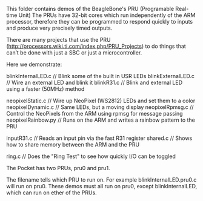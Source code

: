 This folder contains demos of the BeagleBone's PRU (Programable Real-time Unit)
The PRUs have 32-bit cores which run independently of the ARM processor, 
therefore they can be programmed to respond quickly to inputs and produce 
very precisely timed outputs.

There are many projects that use the PRU 
(http://processors.wiki.ti.com/index.php/PRU_Projects) 
to do things that can’t be done with just a SBC or just a microcontroller.

Here we demonstrate:

blinkInternalLED.c  // Blink some of the built in USR LEDs
blinkExternalLED.c  // Wire an external LED and blink it
blinkR31.c          // Blink and external LED using a faster (50MHz) method

neopixelStatic.c    // Wire up NeoPixel (WS2812) LEDs and set them to a color
neopixelDynamic.c   // Same LEDs, but a moving display
neopixelRpmsg.c     // Control the NeoPixels from the ARM using rpmsg for message passing
neopixelRainbow.py      // Runs on the ARM and writes a rainbow pattern to the PRU

inputR31.c          // Reads an input pin via the fast R31 register
shared.c            // Shows how to share memory between the ARM and the PRU

ring.c              // Does the "Ring Test" to see how quickly I/O can be toggled

The Pocket has two PRUs, pru0 and pru1.

The filename tells which PRU to run on.  For example blinkInternalLED.pru0.c will
run on pru0.  These demos must all run on pru0, except blinkInternalLED, which
can run on ether of the PRUs.  